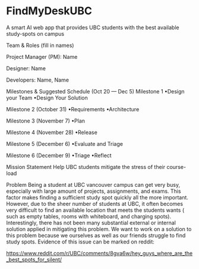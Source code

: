 # FindMyDeskUBC
A smart AI web app that provides UBC students with the best available study-spots on campus 

Team & Roles (fill in names)

  Project Manager (PM): Name
  
  Designer: Name
  
  Developers: Name, Name

Milestones & Suggested Schedule (Oct 20 — Dec 5)
  Milestone 1 
    •Design your Team
    •Design Your Solution 
  
  Milestone 2 (October 31)
    •Requirements
    •Architecture
  
  Milestone 3 (November 7)
    •Plan
  
  Milestone 4 (November 28)
    •Release
  
  Milestone 5 (December 6)
    •Evaluate and Triage 
  
  Milestone 6 (December 9)
    •Triage
    •Reflect


Mission Statement
  Help UBC students mitigate the stress of their course-load

Problem
  Being a student at UBC vancouver campus can get very busy, especially with large amount of projects, assignments, and exams. This factor makes finding a sufficient study spot quickly all the more important. However, due to the sheer number of students at UBC, it often becomes very difficult to find an available location that meets the students wants ( such as empty tables, rooms with whiteboard, and charging spots). Interestingly, there has not been many substantial external or internal solution applied in mitigating this problem. We want to work on a solution to this problem because we ourselves as well as our friends struggle to find study spots. Evidence of this issue can be marked on reddit:

https://www.reddit.com/r/UBC/comments/8gva6w/hey_guys_where_are_the_best_spots_for_silent/






